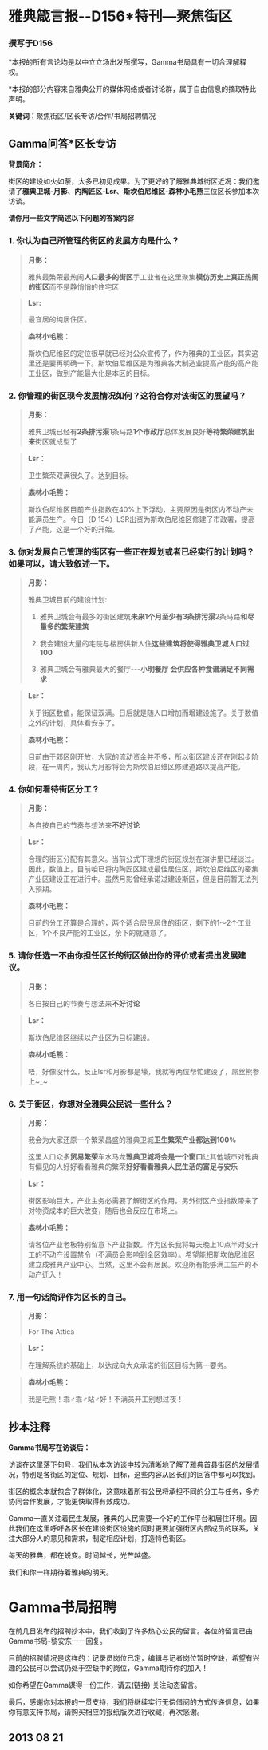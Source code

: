 # 雅典箴言报--D156*特刊—聚焦街区

### 撰写于D156

*本报的所有言论均是以中立立场出发所撰写，Gamma书局具有一切合理解释权。 

*本报的部分内容来自雅典公开的媒体网络或者讨论群，属于自由信息的摘取特此声明。

**关键词**：聚焦街区/区长专访/合作/书局招聘情况

## **Gamma问答*区长专访**

**背景简介：** 

街区的建设如火如荼，大多已初见成果。为了更好的了解雅典城街区近况：我们邀请了**雅典卫城-月影**、**内陶匠区-Lsr**、**斯坎伯尼维区-森林小毛熊**三位区长参加本次访谈。

**请你用一些文字简述以下问题的答案内容**

### **1. 你认为自己所管理的街区的发展方向是什么？**

> **月影：**
>
> 雅典最繁荣最热闹**人口最多的街区**手工业者在这里聚集**模仿历史上真正热闹的街区**而不是静悄悄的住宅区 

> **Lsr:**
>
> 最宜居的纯居住区。 

> **森林小毛熊：**
>
> 斯坎伯尼维区的定位很早就已经对公众宣传了，作为雅典的工业区，其实这里还是要再明确一下。斯坎伯尼维区是为雅典各大制造业提高产能的高产能工业区，做到产能最大化是本区的目标。

### **2. 你管理的街区现今发展情况如何？这符合你对该街区的展望吗？**

> **月影：**
>
> 雅典卫城已经有**2条排污渠**1条马路**1个市政厅**总体发展良好**等待繁荣建筑出来**街区就成型了 

> **Lsr：** 
>
> 卫生繁荣双满很久了。达到目标。 

> **森林小毛熊：**
>
> 斯坎伯尼维区目前产业指数在40%上下浮动，主要原因是街区内不动产未能满员生产。今日（D 154）LSR出资为斯坎伯尼维区修建了市政署，提高了产能，这是一个好的开始。

### **3. 你对发展自己管理的街区有一些正在规划或者已经实行的计划吗？如果可以，请大致叙述一下。**

> **月影：**
>
> 雅典卫城目前的建设计划:
> 
> 1. 雅典卫城会有最多的街区建筑**未来1个月至少有3条排污渠**2条马路**和尽量多的繁荣建筑** 
> 
> 2. 我会建设大量的宅院与楼房供新人住**这些建筑将使得雅典卫城人口过100** 
> 
> 3. 雅典卫城会有雅典最大的餐厅---**小明餐厅** **会供应各种食谱满足不同需求** 

> **Lsr：** 
>
> 关于街区数值，能保证双满。日后就是随人口增加而增建设施了。关于数值之外的计划，具体看安东了。 

> **森林小毛熊：**
>
> 目前由于郊区刚开放，大家的流动资金并不多，所以街区建设还在刚起步阶段，在一周内，我认为月影将会为斯坎伯尼维区修建道路以提高产能。

### **4. 你如何看待街区分工？**

> **月影：**
> 
> 各自按自己的节奏与想法来**不好讨论** 

> **Lsr：**
>
> 合理的街区分配有其意义。当前公式下理想的街区规划在演讲里已经谈过。因此，数值上，目前咱已将内陶匠区建成最佳居住区，斯坎伯尼维区的密集产业区建设正在进行中。虽然月影曾经承诺过建设斯区，但是目前暂无法列入预期。 

> **森林小毛熊：**
>
> 目前的分工还算是合理的，两个适合居民居住的街区，剩下的1～2个工业区，1个不良产能的工业区，余下的就随意了。


### **5. 请你任选一不由你担任区长的街区做出你的评价或者提出发展建议。**

> **月影：**
> 
> 各自按自己的节奏与想法来**不好讨论** 

> **Lsr：** 
> 
> 斯坎伯尼维区继续以产业区为目标建设。 

> **森林小毛熊：**
> 
> 唔，好像没什么，反正lsr和月影都是壕，我就等两位帮忙建设了，屌丝熊参上~_~

### **6. 关于街区，你想对全雅典公民说一些什么？**

> **月影：**
> 
> 我会为大家还原一个繁荣昌盛的雅典卫城**卫生繁荣产业都达到100%** 
> 
> 这里人口众多**贸易繁荣**车水马龙**雅典卫城将会是一个窗口**让其他城市对雅典有偏见的人好好看看雅典的繁荣**好好看看雅典人民生活的富足与安乐** 

> **Lsr：**
> 
> 街区影响巨大，产业主务必需要了解街区的作用。另外街区产业指数带来了对物资成本的巨大改变，随后也会反应在市场上。 

> **森林小毛熊：**
> 
> 请各位产业老板特别留意下产业指数。作为区长我将每天晚上10点半对没开工的不动产设置禁令（不满员会影响到全区效率）。希望能把斯坎伯尼维区建立成雅典产业中心。当然，这里不会有居民。欢迎所有能够满工生产的不动产迁入！


### **7. 用一句话简评作为区长的自己。**

> **月影：**
>
> For The Attica 

> **Lsr：**
> 
> 在理解系统的基础上，以达成向大众承诺的街区目标为第一要务。 

> **森林小毛熊：**
> 
> 我是毛熊！乖♂乖♂站♂好！不满员开工别想过夜！

## 抄本注释

**Gamma书局写在访谈后：** 

访谈在这里落下句号，我们从本次访谈中较为清晰地了解了雅典首县街区的发展情况，特别是各街区的定位、规划、目标，这些内容从区长们的回答中都可以找到。 

街区的概念本就包含了群体化，这意味着所有公民将承担不同的分工与任务，多方协同合作发展，才能更快取得有效成功。 

Gamma一直关注着民生发展，雅典的人民需要一个好的工作平台和居住环境。因此我们在这里呼吁各区长在建设街区设施的同时更要加强街区内部成员的联系，关注大部分人的意见和需求，制定相应计划，打造特色街区。 

每天的雅典，都在蜕变。时间越长，光芒越盛。

我们和你一样期待着雅典的明天。

# Gamma书局招聘 

在前几日发布的招聘抄本中，我们收到了许多热心公民的留言。各位的留言已由Gamma书局-黎安东一一回复。 

目前的招聘情况是这样的：记录员岗位已定，编辑与记者岗位暂时空缺，希望有兴趣的公民可以尝试仍处于空缺中的岗位，Gamma期待你的加入！ 

如你希望在Gamma谋得一份工作，请去(链接)  关注动态留言。

最后，感谢你对本报的一贯支持，我们将继续实行无偿借阅的方式传递信息，如果你有意支持书局，请购买相应的报纸版次进行收藏，再次感谢。

## 2013 08 21